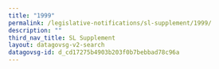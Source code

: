 ```yaml
---
title: "1999"
permalink: /legislative-notifications/sl-supplement/1999/
description: ""
third_nav_title: SL Supplement
layout: datagovsg-v2-search
datagovsg-id: d_cd17275b4903b203f0b7bebbad78c96a
---
```

